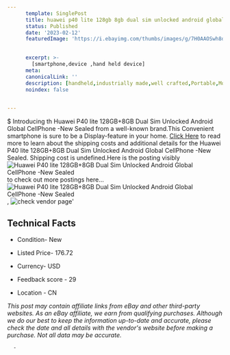 ```yaml
---
      template: SinglePost
      title: huawei p40 lite 128gb 8gb dual sim unlocked android global cellphone new sealed
      status: Published
      date: '2023-02-12'
      featuredImage: 'https://i.ebayimg.com/thumbs/images/g/7H0AAOSwh8djx85W/s-l225.jpg'
       

      excerpt: >-
        [smartphone,device ,hand held device]
      meta:
      canonicalLink: ''
      description: [handheld,industrially made,well crafted,Portable,Mobile,Compact,Convenient,Lightweight,Maneuverable,Man-portable,Miniature,Carriable,Hand-held,Light,Holdable,Transportable,Mobile device,Pocket-sized,On-the-go,Wireless,Cordless,Compact size,Convenient size, smartphone,device ,hand held device]
      noindex: false
      

---
```

$
      Introducing th Huawei P40 lite 128GB+8GB Dual Sim Unlocked Android Global CellPhone -New Sealed from a well-known brand.This Convenient smartphone is sure to be a Display-feature in your home. [Click Here](https://www.ebay.com/itm/385359440707?hash=item59b9366b43%3Ag%3A7H0AAOSwh8djx85W&amdata=enc%3AAQAHAAAA4DRXJf5jqkzAYjzRkZLRAAYNrvgVe%2BDdpnyjh4jR9CdTmaIHgUXgOHl3LI3trKsmLfsV1m88KxO7iRMin%2F2ZQEg6p90BdbZnFhiET7ulVJwNozn26%2B7fHArV3yR%2FNNF%2B974p6cupAg1ZgW5knt6uVQtqWGpc4MlpOpbbHcyYs4uFuj6XHXBqV9wDlKZm0R3%2B4Ey0lLKUqqiLU%2F1J58GPaCOXQbYzUkwHSnq%2FTlQo82tE6XznfAZbef6YTmGAUR8g4rRpM8kvnHiGwHpN33yn4Y3v2gbNOtYITd8xarThsa2G&mkevt=1&mkcid=1&mkrid=711-53200-19255-0&campid=%253CePNCampaignId%253E&customid=%253CreferenceId%253E&toolid=10049) to read more to learn about the shipping costs and additional details for the Huawei P40 lite 128GB+8GB Dual Sim Unlocked Android Global CellPhone -New Sealed. Shipping cost is undefined.Here is the posting visibly ![Huawei P40 lite 128GB+8GB Dual Sim Unlocked Android Global CellPhone -New Sealed](https://i.ebayimg.com/thumbs/images/g/7H0AAOSwh8djx85W/s-l225.jpg) to check out more postings here... ![Huawei P40 lite 128GB+8GB Dual Sim Unlocked Android Global CellPhone -New Sealed](https://i.ebayimg.com/images/g/7H0AAOSwh8djx85W/s-l1200.jpg), ![check vendor page](https://origin-galleryplus.ebayimg.com/ws/web/385359440707_2_0_1/225x225.jpg,https://origin-galleryplus.ebayimg.com/ws/web/385359440707_3_0_1/225x225.jpg,https://origin-galleryplus.ebayimg.com/ws/web/385359440707_4_0_1/225x225.jpg,https://origin-galleryplus.ebayimg.com/ws/web/385359440707_5_0_1/225x225.jpg,https://origin-galleryplus.ebayimg.com/ws/web/385359440707_6_0_1/225x225.jpg,https://origin-galleryplus.ebayimg.com/ws/web/385359440707_7_0_1/225x225.jpg,https://origin-galleryplus.ebayimg.com/ws/web/385359440707_8_0_1/225x225.jpg,https://origin-galleryplus.ebayimg.com/ws/web/385359440707_9_0_1/225x225.jpg,https://origin-galleryplus.ebayimg.com/ws/web/385359440707_10_0_1/225x225.jpg,https://origin-galleryplus.ebayimg.com/ws/web/385359440707_11_0_1/225x225.jpg,https://origin-galleryplus.ebayimg.com/ws/web/385359440707_12_0_1/225x225.jpg)'

      

 ## Technical Facts 



     
      

 - Condition- New 


      

 - Listed Price- 176.72 


      

 - Currency- USD 


      

 - Feedback score - 29 


      

 - Location - CN 


      
      

 *_This post may contain affiliate links from eBay and other third-party websites. As an eBay affiliate, we earn from qualifying purchases. Although we do our best to keep the information up-to-date and accurate, please check the date and all details with the vendor's website before making a purchase. Not all data may be accurate._*




      -
